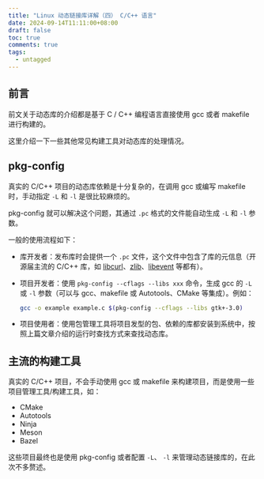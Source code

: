 ```yaml
---
title: "Linux 动态链接库详解（四） C/C++ 语言"
date: 2024-09-14T11:11:00+08:00
draft: false
toc: true
comments: true
tags:
  - untagged
---
```


## 前言

前文关于动态库的介绍都是基于 C / C++ 编程语言直接使用 gcc 或者 makefile 进行构建的。

这里介绍一下一些其他常见构建工具对动态库的处理情况。

## pkg-config

真实的 C/C++ 项目的动态库依赖是十分复杂的，在调用 gcc 或编写 makefile 时，手动指定 `-L` 和 `-l` 是很比较麻烦的。

pkg-config 就可以解决这个问题，其通过 `.pc` 格式的文件能自动生成 `-L` 和 `-l` 参数。

一般的使用流程如下：

* 库开发者：发布库时会提供一个 `.pc` 文件，这个文件中包含了库的元信息（开源届主流的 C/C++ 库，如 [libcurl](https://github.com/curl/curl/blob/master/libcurl.pc.in)、[zlib](https://github.com/madler/zlib/blob/develop/zlib.pc.in)、[libevent](https://github.com/libevent/libevent/blob/master/libevent.pc.in) 等都有）。
* 项目开发者：使用 `pkg-config --cflags --libs xxx` 命令，生成 gcc 的 `-L` 或 `-l` 参数（可以与 gcc、makefile 或 Autotools、CMake 等集成）。例如：

    ```bash
    gcc -o example example.c $(pkg-config --cflags --libs gtk+-3.0)
    ```

* 项目使用者：使用包管理工具将项目发型的包、依赖的库都安装到系统中，按照上篇文章介绍的运行时查找方式来查找动态库。

## 主流的构建工具

真实的 C/C++ 项目，不会手动使用 gcc 或 makefile 来构建项目，而是使用一些项目管理工具/构建工具，如：

* CMake
* Autotools
* Ninja
* Meson
* Bazel

这些项目最终也是使用 pkg-config 或者配置 `-L`、 `-l` 来管理动态链接库的，在此次不多赘述。
